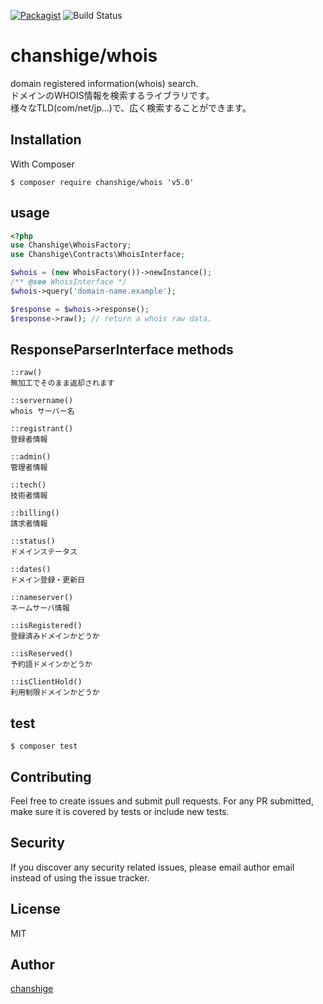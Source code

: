 [![Packagist](https://img.shields.io/badge/packagist-v5.0.0-blue.svg)](https://packagist.org/packages/chanshige/whois)
![Build Status](https://github.com/chanshige/whois/workflows/CI/badge.svg?branch=master)

# chanshige/whois
domain registered information(whois) search.  
ドメインのWHOIS情報を検索するライブラリです。  
様々なTLD(com/net/jp...)で、広く検索することができます。  

## Installation
With Composer
```
$ composer require chanshige/whois 'v5.0'
```

## usage
```php
<?php
use Chanshige\WhoisFactory;
use Chanshige\Contracts\WhoisInterface;

$whois = (new WhoisFactory())->newInstance();
/** @see WhoisInterface */
$whois->query('domain-name.example');

$response = $whois->response();
$response->raw(); // return a whois raw data.
```

## ResponseParserInterface methods
```
::raw()
無加工でそのまま返却されます

::servername()
whois サーバー名

::registrant()
登録者情報

::admin()
管理者情報

::tech()
技術者情報

::billing()
請求者情報

::status()
ドメインステータス

::dates()
ドメイン登録・更新日

::nameserver()
ネームサーバ情報

::isRegistered()
登録済みドメインかどうか

::isReserved()
予約語ドメインかどうか

::isClientHold()
利用制限ドメインかどうか
```

## test
`$ composer test`  

## Contributing
Feel free to create issues and submit pull requests. For any PR submitted, make sure it is covered by tests or include new tests.

## Security
If you discover any security related issues, please email author email instead of using the issue tracker.

## License
MIT

## Author
[chanshige](https://twitter.com/chanshige)
